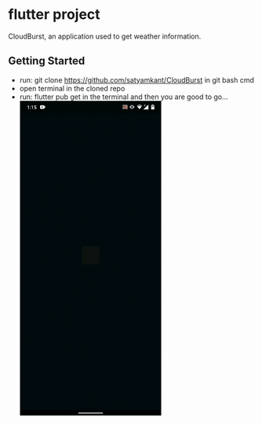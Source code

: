 # flutter project

CloudBurst, an application used to get weather information.

## Getting Started
  * run: git clone https://github.com/satyamkant/CloudBurst in git bash cmd
  * open terminal in the cloned repo
  * run: flutter pub get in the terminal and then you are good to go...
![](Readme_gif_file.gif)
